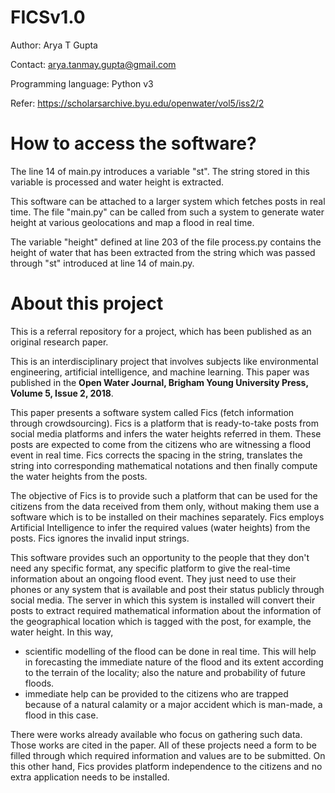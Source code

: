 # FICSv1.0
Author: Arya T Gupta

Contact: arya.tanmay.gupta@gmail.com

Programming language: Python v3

Refer: https://scholarsarchive.byu.edu/openwater/vol5/iss2/2

# How to access the software?
The line 14 of main.py introduces a variable "st". The string stored in this variable is processed and water height is extracted.

This software can be attached to a larger system which fetches posts in real time. The file "main.py" can be called from such a system to generate water height at various geolocations and map a flood in real time.

The variable "height" defined at line 203 of the file process.py contains the height of water that has been extracted from the string which was passed through "st" introduced at line 14 of main.py.

# About this project
This is a referral repository for a project, which has been published as an original research paper.

This is an interdisciplinary project that involves subjects like environmental engineering, artificial intelligence, and machine learning. This paper was published in the <b>Open Water Journal, Brigham Young University Press, Volume 5, Issue 2, 2018</b>.

This paper presents a software system called Fics (fetch information through crowdsourcing). Fics is a platform that is ready-to-take posts from social media platforms and infers the water heights referred in them. These posts are expected to come from the citizens who are witnessing a flood event in real time. Fics corrects the spacing in the string, translates the string into corresponding mathematical notations and then finally compute the water heights from the posts.

The objective of Fics is to provide such a platform that can be used for the citizens from the data received from them only, without making them use a software which is to be installed on their machines separately. Fics employs Artificial Intelligence to infer the required values (water heights) from the posts. Fics ignores the invalid input strings.

This software provides such an opportunity to the people that they don't need any specific format, any specific platform to give the real-time information about an ongoing flood event. They just need to use their phones or any system that is available and post their status publicly through social media. The server in which this system is installed will convert their posts to extract required mathematical information about the information of the geographical location which is tagged with the post, for example, the water height. In this way,

   -	scientific modelling of the flood can be done in real time. This will help in forecasting the immediate nature of the flood and its extent according to the terrain of the locality; also the nature and probability of future floods. 
   -	immediate help can be provided to the citizens who are trapped because of a natural calamity or a major accident which is man-made, a flood in this case.

There were works already available who focus on gathering such data. Those works are cited in the paper. All of these projects need a form to be filled through which required information and values are to be submitted. On this other hand, Fics provides platform independence to the citizens and no extra application needs to be installed.
